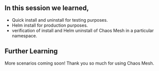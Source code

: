 ## In this session we learned,

- Quick install and uninstall for testing purposes.
- Helm install for production purposes.
- verification of install and Helm uninstall of Chaos Mesh in a particular namespace.

## Further Learning

More scenarios coming soon! 
Thank you so much for using Chaos Mesh.